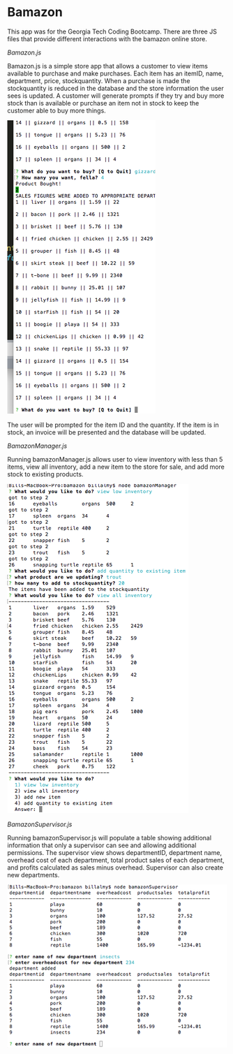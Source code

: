 # Bamazon 

This app was for the Georgia Tech Coding Bootcamp.  There are three JS files that provide different interactions with
the bamazon online store. 

_Bamazon.js_ 

Bamazon.js is a simple store app that allows a customer to 
view items available to purchase and make purchases.  Each item has an itemID, name, department, price, stockquantity.
When a purchase is made the stockquantity is reduced in the database and the store information the user sees is updated.
A customer will generate prompts if they try and buy more stock than is available or purchase an item not in stock 
to keep the customer able to buy more things.  

![First Image](https://github.com/BALMYIV/bamazon/blob/master/bamazon%20screenshots/bamazon.js.png)

The user will be prompted for the item ID and the quantity. If the item is in stock, an invoice will be presented and the database will be updated.


_BamazonManager.js_

Running bamazonManager.js allows user to view inventory with less than 5 items, view all inventory, add a new item to the store for sale, and add more stock to existing products. 

![Second Image](https://github.com/BALMYIV/bamazon/blob/master/bamazon%20screenshots/bamazonManager.js.png)

_BamazonSupervisor.js_

Running bamazonSupervisor.js will populate a table showing additional information that only a supervisor can see and allowing 
additional permissions. The supervisor view shows departmentID, department name, overhead cost of each department, 
total product sales of each department, and profits calculated as sales minus overhead. Supervisor can also create new departments.  

![Third Image](https://github.com/BALMYIV/bamazon/blob/master/bamazon%20screenshots/bamazonSupervisor.js.png)
